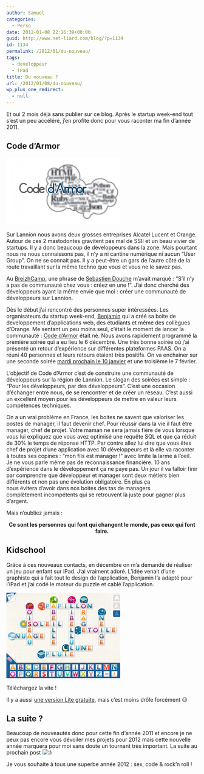```yaml
---
author: Samuel
categories:
  - Perso
date: 2012-01-08 22:16:39+00:00
guid: http://www.net-liard.com/blog/?p=1134
id: 1134
permalink: /2012/01/du-nouveau/
tags:
  - developpeur
  - iPad
title: Du nouveau ?
url: /2012/01/08/du-nouveau/
wp_plus_one_redirect:
  - null
---
```


Et oui 2 mois déjà sans publier sur ce blog. Après le startup week-end tout s&#8217;est un peu accéléré, j&#8217;en profite donc pour vous raconter ma fin d&#8217;année 2011.

## Code d&#8217;Armor


![photo](/images/uploads/2012/01/logo-code-darmor-300x177.jpg)

Sur Lannion nous avons deux grosses entreprises Alcatel Lucent et Orange. Autour de ces 2 mastodontes gravitent pas mal de SSII et un beau vivier de startups. Il y a donc beaucoup de développeurs dans la zone. Mais pourtant nous ne nous connaissons pas, il n&#8217;y a ni cantine numérique ni aucun &#8220;User Group&#8221;. On ne se connait pas. Il y a peut-être un gars de l&#8217;autre côté de la route travaillant sur la même techno que vous et vous ne le savez pas.

Au <a title="Breizhcamp" href="http://www.breizhcamp.org/" target="_blank">BreizhCamp</a>, une phrase de <a title="Sebastien Douche" href="https://twitter.com/#!/sdouche" target="_blank">Sebastien Douche</a> m&#8217;avait marqué : &#8220;S&#8217;il n&#8217;y a pas de communauté chez vous : créez en une !&#8221;. J&#8217;ai donc cherché des développeurs ayant la même envie que moi : créer une communauté de développeurs sur Lannion.

Dès le début j&#8217;ai rencontré des personnes super intéressées. Les organisateurs du startup week-end, <a title="Benjamin Anseaume" href="https://twitter.com/#!/Anseaume" target="_blank">Benjamin</a> qui a créé sa boite de developpement d&#8217;applications web, des étudiants et même des collègues d&#8217;Orange. Me sentant un peu moins seul, c&#8217;était le moment de lancer la communauté : <a title="Code d armor" href="http://www.codedarmor.fr" target="_blank">Code d&#8217;Armor</a> était né. Nous avons rapidement programmé la première soirée qui a eu lieu le 6 décembre. Une très bonne soirée où j&#8217;ai présenté un retour d&#8217;expérience sur différentes plateformes PAAS. On a réuni 40 personnes et leurs retours étaient très positifs. On va enchainer sur une seconde soirée <a title="Soirée du 7 janvier" href="http://codedarmor0112.eventbrite.com/" target="_blank">mardi prochain le 10 janvier</a> et une troisième le 7 février.

L&#8217;objectif de Code d&#8217;Armor c&#8217;est de construire une communauté de développeurs sur la région de Lannion. Le slogan des soirées est simple : &#8220;Pour les développeurs, par des développeurs&#8221;. C&#8217;est une occasion d&#8217;échanger entre nous, de se rencontrer et de créer un réseau. C&#8217;est aussi un excellent moyen pour les développeurs de mettre en valeur leurs compétences techniques.

On a un vrai problème en France, les boites ne savent que valoriser les postes de manager, il faut devenir chef. Pour réussir dans la vie il faut être manager, chef de projet. Votre maman ne sera jamais fière de vous lorsque vous lui expliquez que vous avez optimisé une requête SQL et que ça réduit de 30% le temps de réponse HTTP. Par contre allez lui dire que vous êtes chef de projet d&#8217;une application avec 10 développeurs et là elle va raconter à toutes ses copines : &#8220;mon fils est manager !&#8221; avec limite la larme à l&#8217;oeil. Je ne vous parle même pas de reconnaissance financière. 10 ans d&#8217;expérience dans le développement ça ne paye pas. Un jour il va falloir finir par comprendre que développeur et manager sont deux métiers bien différents et non pas une évolution obligatoire. En plus ça nous évitera d&#8217;avoir dans nos boites des tas de managers complètement incompétents qui se retrouvent là juste pour gagner plus d&#8217;argent.

Mais n&#8217;oubliez jamais :

<center>
  <strong>Ce sont les personnes qui font qui changent le monde, pas ceux qui font faire.</strong>
</center>

## Kidschool

Grâce à ces nouveaux contacts, en décembre on m&#8217;a demandé de réaliser un jeu pour enfant sur iPad. J&#8217;ai vraiment adoré. L&#8217;idée venait d&#8217;une graphiste qui a fait tout le design de l&#8217;application, Benjamin l&#8217;a adapté pour l&#8217;iPad et j&#8217;ai codé le moteur du puzzle et cablé l&#8217;application.

[![photo](/images/uploads/2012/01/screenFR-3-300x225.png)](http://itunes.apple.com/us/app/kidschool-my-first-criss-cross/id484590469?l=fr&ls=1&mt=8)

Téléchargez la vite !

Il y a aussi <a title="Kidschool" href="http://itunes.apple.com/us/app/kidschool-my-first-criss-cross/id484600982?l=fr&ls=1&mt=8" target="_blank">une version Lite gratuite</a>, mais c&#8217;est moins drôle forcément 😉

## La suite ?

Beaucoup de nouveautés donc pour cette fin d&#8217;année 2011 et encore je ne peux pas encore vous dévoiler mes projets pour 2012 mais cette nouvelle année marquera pour moi sans doute un tournant très important. La suite au prochain post <img src="http://www.apptom.fr/wp-includes/images/smilies/simple-smile.png" alt=":)" class="wp-smiley" style="height: 1em; max-height: 1em;" />

Je vous souhaite à tous une superbe année 2012 : sex, code & rock&#8217;n roll !